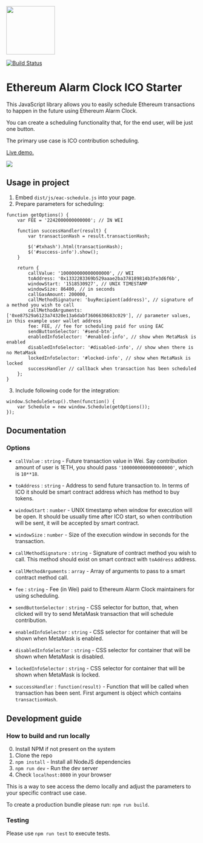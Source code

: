 [<img src="https://s3.amazonaws.com/chronologic.network/ChronoLogic_logo.svg" width="128px">](https://github.com/chronologic)

[![Build Status](https://travis-ci.org/chronologic/eac-ico-starter.svg?branch=master)](https://travis-ci.org/chronologic/eac-ico-starter)

# Ethereum Alarm Clock ICO Starter

This JavaScript library allows you to easily schedule Ethereum transactions to happen in the future using Ethereum Alarm Clock.

You can create a scheduling functionality that, for the end user, will be just one button.

The primary use case is ICO contribution scheduling.

[Live demo.](https://chronologic.github.io/eac-ico-starter/)

<img src="https://image.ibb.co/g1NcCS/output3.gif" />

## Usage in project

1. Embed `dist/js/eac-schedule.js` into your page.
2. Prepare parameters for scheduling:
```
function getOptions() {
    var FEE = '2242000000000000'; // IN WEI

    function successHandler(result) {
        var transactionHash = result.transactionHash;

        $('#txhash').html(transactionHash);
        $('#success-info').show();
    }

    return {
        callValue: '100000000000000000', // WEI
        toAddress: '0x1332283369b529aaae2ba378189814b3fe3d6f6b',
        windowStart: '1518530927', // UNIX TIMESTAMP
        windowSize: 86400, // in seconds
        callGasAmount: 200000,
        callMethodSignature: 'buyRecipient(address)', // signature of a method you wish to call
        callMethodArguments: ['0xe87529a6123a74320e13a6dabf3606630683c029'], // parameter values, in this example user wallet address
        fee: FEE, // fee for scheduling paid for using EAC
        sendButtonSelector: '#send-btn',
        enabledInfoSelector: '#enabled-info', // show when MetaMask is enabled
        disabledInfoSelector: '#disabled-info', // show when there is no MetaMask
        lockedInfoSelector: '#locked-info', // show when MetaMask is locked
        successHandler // callback when transaction has been scheduled
    };
}
```
3. Include following code for the integration:
```
window.ScheduleSetup().then(function() {
    var Schedule = new window.Schedule(getOptions());
});
```

## Documentation

### Options

- `callValue` : `string` - Future transaction value in Wei. Say contribution amount of user is 1ETH, you should pass `'1000000000000000000'`, which is `10**18`.

- `toAddress` : `string` - Address to send future transaction to. In terms of ICO it should be smart contract address which has method to buy tokens.

- `windowStart` : `number` - UNIX timestamp when window for execution will be open. It should be usually time after ICO start, so when contribution will be sent, it will be accepted by smart contract.

- `windowSize` : `number` - Size of the execution window in seconds for the transaction.

- `callMethodSignature` : `string` - Signature of contract method you wish to call. This method should exist on smart contract with `toAddress` address.

- `callMethodArguments` : `array` - Array of arguments to pass to a smart contract method call.

- `fee` : `string` - Fee (in Wei) paid to Ethereum Alarm Clock maintainers for using scheduling.

- `sendButtonSelector` : `string` - CSS selector for button, that, when clicked will try to send MetaMask transaction that will schedule contribution.

- `enabledInfoSelector` : `string` - CSS selector for container that will be shown when MetaMask is enabled.

- `disabledInfoSelector` : `string` - CSS selector for container that will be shown when MetaMask is disabled.

- `lockedInfoSelector` : `string` - CSS selector for container that will be shown when MetaMask is locked.

- `successHandler` : `function(result)` - Function that will be called when transaction has been sent. First argument is object which contains `transactionHash`.

## Development guide

### How to build and run locally
0. Install NPM if not present on the system
1. Clone the repo
2. `npm install` - Install all NodeJS dependencies
3. `npm run dev` - Run the dev server
4. Check `localhost:8080` in your browser

This is a way to see access the demo locally and adjust the parameters to your specific contract use case.

To create a production bundle please run: `npm run build`.

### Testing
Please use `npm run test` to execute tests.
